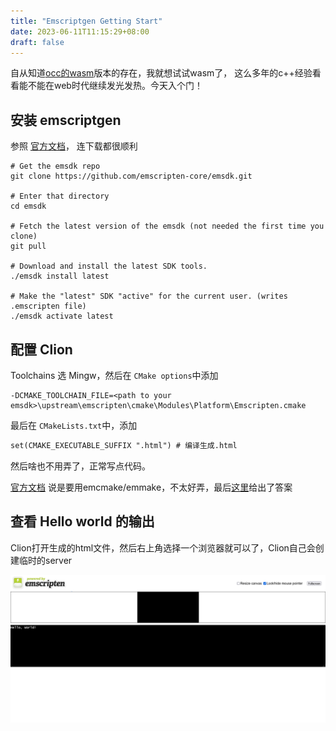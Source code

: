 ```yaml
---
title: "Emscriptgen Getting Start"
date: 2023-06-11T11:15:29+08:00
draft: false
---
```


自从知道[occ的wasm](https://ocjs.org/)版本的存在，我就想试试wasm了，
这么多年的c++经验看看能不能在web时代继续发光发热。今天入个门！

## 安装 emscriptgen

参照 [官方文档](https://emscripten.org/docs/getting_started/downloads.html)，
连下载都很顺利

```shell
# Get the emsdk repo
git clone https://github.com/emscripten-core/emsdk.git

# Enter that directory
cd emsdk

# Fetch the latest version of the emsdk (not needed the first time you clone)
git pull

# Download and install the latest SDK tools.
./emsdk install latest

# Make the "latest" SDK "active" for the current user. (writes .emscripten file)
./emsdk activate latest

```

## 配置 Clion

Toolchains 选 Mingw，然后在 `CMake options`中添加

```text
-DCMAKE_TOOLCHAIN_FILE=<path to your emsdk>\upstream\emscripten\cmake\Modules\Platform\Emscripten.cmake
```
最后在 `CMakeLists.txt`中，添加

```CMakeLists.txt
set(CMAKE_EXECUTABLE_SUFFIX ".html") # 编译生成.html
```

然后啥也不用弄了，正常写点代码。

[官方文档](https://emscripten.org/docs/compiling/Building-Projects.html?highlight=cmake)
说是要用emcmake/emmake，不太好弄，最后[这里](https://stackoverflow.com/questions/51868832/integrate-emscripten-in-clion/72578219#72578219)给出了答案

## 查看 Hello world 的输出

Clion打开生成的html文件，然后右上角选择一个浏览器就可以了，Clion自己会创建临时的server

![hello-world.png](hello-world.png)